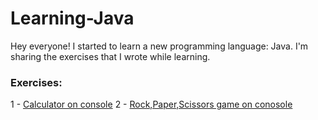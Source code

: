 # Learning-Java
Hey everyone! I started to learn a new programming language: Java. I'm sharing the exercises that I wrote while learning.

### Exercises: ###
1 - [Calculator on console](https://github.com/CihanBosnali/Learning-Java/blob/master/calculator.java)
2 - [Rock,Paper,Scissors game on conosole](https://github.com/CihanBosnali/Learning-Java/blob/master/rockpaperscissors.java)
